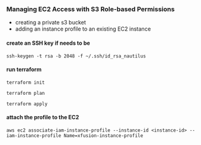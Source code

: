 ### Managing EC2 Access with S3 Role-based Permissions
- creating a private s3 bucket
- adding an instance profile to an existing EC2 instance

#### create an SSH key if needs to be
```
ssh-keygen -t rsa -b 2048 -f ~/.ssh/id_rsa_nautilus
```

#### run terraform
```
terraform init
```
```
terraform plan
```
```
terraform apply
```

#### attach the profile to the EC2
```
aws ec2 associate-iam-instance-profile --instance-id <instance-id> --iam-instance-profile Name=xfusion-instance-profile
```

